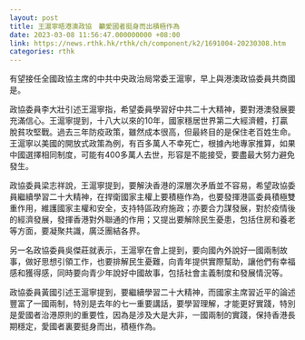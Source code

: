 ```yaml
---
layout: post
title: 王滬寧晤港澳政協　籲愛國者挺身而出積極作為
date: 2023-03-08 11:56:47.000000000 +08:00
link: https://news.rthk.hk/rthk/ch/component/k2/1691004-20230308.htm
categories: rthk
---
```


有望接任全國政協主席的中共中央政治局常委王滬寧，早上與港澳政協委員共商國是。

政協委員李大壯引述王滬寧指，希望委員學習好中共二十大精神，要對港澳發展要充滿信心。王滬寧提到，十八大以來的10年，國家穩居世界第二大經濟體，打贏脫貧攻堅戰。過去三年防疫政策，雖然成本很高，但最終目的是保住老百姓生命。王滬寧以美國的開放式政策為例，有百多萬人不幸死亡，根據內地專家推算，如果中國選擇相同制度，可能有400多萬人去世，形容是不能接受，要盡最大努力避免發生。

政協委員梁志祥說，王滬寧提到，要解決香港的深層次矛盾並不容易，希望政協委員繼續學習二十大精神，在捍衛國家主權上要積極作為，也要發揮港區委員積極雙重作用，維護國家主權和安全，支持特區政府施政；亦要合力謀發展，對於疫情後的經濟發展，發揮香港對外聯通的作用；又提出要解除民生憂患，包括住房和養老等方面，要凝聚共識，廣泛團結各界。

另一名政協委員吳傑莊就表示，王滬寧在會上提到，要向國內外說好一國兩制故事，做好思想引領工作，也要排解民生憂難，向青年提供實際幫助，讓他們有幸福感和獲得感，同時要向青少年說好中國故事，包括社會主義制度和發展情況等。

政協委員黃國引述王滬寧提到，要繼續學習二十大精神，而國家主席習近平的論述豐富了一國兩制，特別是去年的七一重要講話，要學習理解，才能更好實踐，特別是愛國者治港原則的重要性，因為是涉及大是大非，一國兩制的實踐，保持香港長期穩定，愛國者裏要挺身而出，積極作為。
